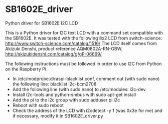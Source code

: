 SB1602E_driver
==============

Python driver for SB1602E I2C LCD

This is a Python driver for I2C text LCD with a command set compatible with the SB1602E.
It was tested with the following 8x2 LCD from switch-science:
http://www.switch-science.com/catalog/1516/
The LCD itself comes from Akizuki Denshi, product reference AQM0802A-RN-GBW.
http://akizukidenshi.com/catalog/g/gP-06669/

The following instructions must be followed in order to use I2C from Python on the Raspberry Pi.
- In /etc/modprobe.d/raspi-blacklist.conf, comment out (with sudo nano) the following line: blacklist i2c-bcm2708
- Add the following line (with sudo nano) to /etc/modules: i2c-dev
- Install i2c-tools and python-smbus with sudo apt-get install
- Add the pi to the i2c group with sudo adduser pi i2c
- Reboot with sudo reboot
- Check the address of the LCD with i2cdetect -y 1 (was 0x3e for me) and if necessary, modify it in SB1602E_driver.py


